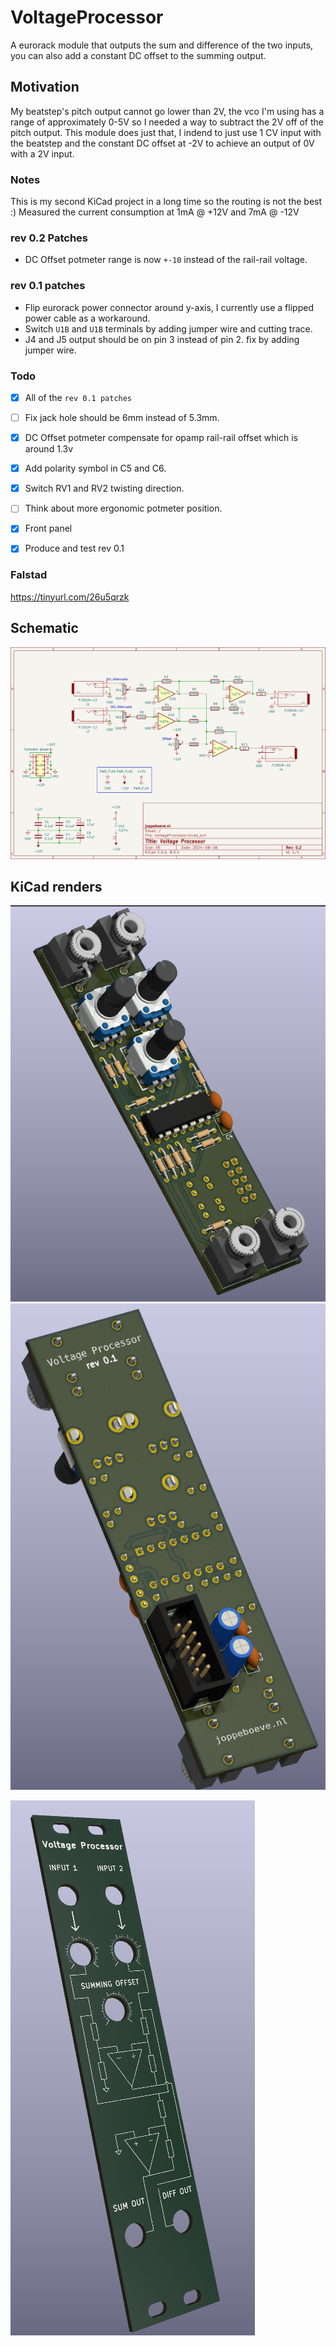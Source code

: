# VoltageProcessor

A eurorack module that outputs the sum and difference of the two inputs, you can also add a constant DC offset to the summing output.


## Motivation
My beatstep's pitch output cannot go lower than 2V, the vco I'm using has a range of approximately 0-5V so I needed a way to subtract the 2V off of the pitch output.
This module does just that, I indend to just use 1 CV input with the beatstep and the constant DC offset at -2V to achieve an output of 0V with a 2V input.


### Notes
This is my second KiCad project in a long time so the routing is not the best :)
Measured the current consumption at 1mA @ +12V and 7mA @ -12V

### rev 0.2 Patches
- DC Offset potmeter range is now `+-10` instead of the rail-rail voltage.

### rev 0.1 patches
- Flip eurorack power connector around y-axis, I currently use a flipped power cable as a workaround.
- Switch `U1B` and `U1B` terminals by adding jumper wire and cutting trace.
- J4 and J5 output should be on pin 3 instead of pin 2. fix by adding jumper wire.


### Todo
- [x] All of the `rev 0.1 patches`
- [ ] Fix jack hole should be 6mm instead of 5.3mm.
- [x] DC Offset potmeter compensate for opamp rail-rail offset which is around 1.3v
- [x] Add polarity symbol in C5 and C6.
- [x] Switch RV1 and RV2 twisting direction.
- [ ] Think about more ergonomic potmeter position.
- [x] Front panel
- [x] Produce and test rev 0.1


### Falstad
https://tinyurl.com/26u5qrzk


## Schematic

![alt text](https://raw.githubusercontent.com/JopjeKnopje/VoltageProcessor/main/images/schematic.png)

## KiCad renders
![alt text](https://raw.githubusercontent.com/JopjeKnopje/VoltageProcessor/main/images/3d_front_hi.png)
![alt text](https://raw.githubusercontent.com/JopjeKnopje/VoltageProcessor/main/images/3d_back_hi.png)

![alt text](https://raw.githubusercontent.com/JopjeKnopje/VoltageProcessor/main/images/front_panel_hi.png)

